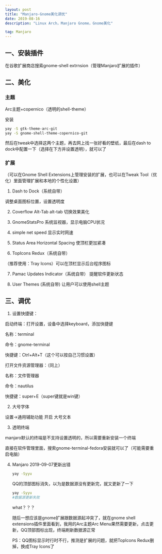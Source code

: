 ```yaml
---
layout: post
title: "Manjaro-Gnome美化调优"
date: 2019-08-16 
description: "Linux Arch，Manjaro Gnome，Gnome美化"

tag: Manjaro 
---  
```




## 一、安装插件

在谷歌扩展商店搜索gnome-shell extrnsion（管理Manjaro扩展的插件）

## 二、美化

### 主题

Arc主题+copernico（透明的shell-theme）

安装

```bash
yay -S gtk-theme-arc-git
yay -S gnome-shell-theme-copernico-git
```

然后在tweak中选择这两个主题，再去网上找一张好看的壁纸，最后在dash to dock中配置一下（选择在下方并设置透明），就可以了

### 扩展

（可以在Gnome Shell Extensions上管理安装的扩展，也可以在Tweak Tool（优化）里面管理扩展和本地的个性化设置）

1. Dash to Dock（系统自带）

调整桌面图标位置，设置透明度

2. Coverflow Alt-Tab 
    alt-tab 切换效果美化

3. GnomeStatsPro
    系统监视器，显示电脑CPU状况

4. simple net speed
    显示实时网速

5. Status Area Horizontal Spacing
    使顶栏更加紧凑

6. TopIcons Redux（系统自带）
    
（推荐使用：Tray Icons）可以在顶栏显示后台程序图标
    
7. Pamac Updates Indicator（系统自带）
    提醒软件更新状态

8. User Themes (系统自带)
    让用户可以使用shell主题

## 三、调优

1. 设置快捷键：

启动终端：打开设置，设备中选择keyboard，添加快捷键

名称：terminal

命令：gnome-terminal

快捷键：Ctrl+Alt+T（这个可以按自己习惯设置）

打开文件资源管理器：（同上）

名称：文件管理器

命令：nautilus

快捷键：super+E（super键就是win键）

2. 大号字体

设置->通用辅助功能 开启 大号文本

3. 透明终端

manjaro默认的终端是不支持设置透明的，所以需要重新安装一个终端

直接在软件管理里面，搜索gnome-terminal-fedora安装就可以了（可能需要重启电脑）

4. Manjaro 2019-09-07更新出错

   ```bash
   yay -Syyu
   ```

   QQ的顶部图标消失，以为是数据源没有更新完，就又更新了一下

   ```bash
   yay -Syyu
   #数据源更新失败
   ```

   what？？？

   随后一想应该是gnome扩展跟数据源起冲突了，就在gnome shell extensions插件里面看到，我用的Arc主题Arc Menu果然需要更新，点击更新，QQ顶部图标出现，终端刷新数据源正常
   
   PS：QQ图标显示时行时不行，推测是扩展的问题，就把TopIcons Redux删掉，换成Tray Icons了